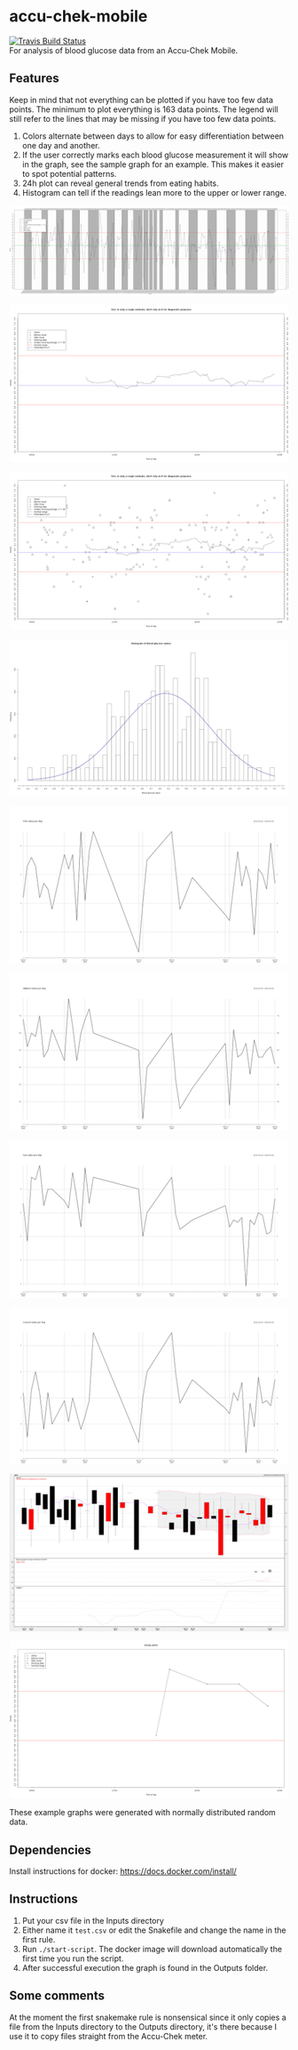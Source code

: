 # accu-chek-mobile
[![Travis Build Status](https://img.shields.io/travis/oskarvid/accu-chek-mobile.svg?logo=travis)](https://travis-ci.org/oskarvid/accu-chek-mobile)  
For analysis of blood glucose data from an Accu-Chek Mobile.

## Features
Keep in mind that not everything can be plotted if you have too few data points. The minimum to plot everything is 163 data points. The legend will still refer to the lines that may be missing if you have too few data points.  
1. Colors alternate between days to allow for easy differentiation between one day and another.  
2. If the user correctly marks each blood glucose measurement it will show in the graph, see the sample graph for an example. This makes it easier to spot potential patterns.  
3. 24h plot can reveal general trends from eating habits.  
4. Histogram can tell if the readings lean more to the upper or lower range.

![Example graph1](https://raw.githubusercontent.com/oskarvid/accu-chek-mobile/master/.sample-graph.png)

![Example graph2](https://raw.githubusercontent.com/oskarvid/accu-chek-mobile/master/.sample-24h-bg-graph.png)

![Example graph3](https://raw.githubusercontent.com/oskarvid/accu-chek-mobile/master/.sample-24h-bg-graph-2.png)

![Example graph4](https://raw.githubusercontent.com/oskarvid/accu-chek-mobile/master/.sample-histogram.png)

![Example graph5](https://raw.githubusercontent.com/oskarvid/accu-chek-mobile/master/.sample-all-first-values-per-day.png)

![Example graph6](https://raw.githubusercontent.com/oskarvid/accu-chek-mobile/master/.sample-all-highest-values-per-day.png)

![Example graph7](https://raw.githubusercontent.com/oskarvid/accu-chek-mobile/master/.sample-all-last-values-per-day.png)

![Example graph8](https://raw.githubusercontent.com/oskarvid/accu-chek-mobile/master/.sample-all-lowest-values-per-day.png)

![Example graph9](https://raw.githubusercontent.com/oskarvid/accu-chek-mobile/master/.sample-candle-chart.png)

![Example graph10](https://raw.githubusercontent.com/oskarvid/accu-chek-mobile/master/.sample-day-plot.png)


These example graphs were generated with normally distributed random data.

## Dependencies
Install instructions for docker: https://docs.docker.com/install/

## Instructions
1. Put your csv file in the Inputs directory  
2. Either name it `test.csv` or edit the Snakefile and change the name in the first rule.
3. Run `./start-script`. The docker image will download automatically the first time you run the script.
4. After successful execution the graph is found in the Outputs folder.

## Some comments
At the moment the first snakemake rule is nonsensical since it only copies a file from the Inputs directory to the Outputs directory, it's there because I use it to copy files straight from the Accu-Chek meter.
